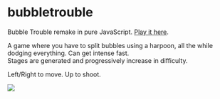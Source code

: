 # bubbletrouble
Bubble Trouble remake in pure JavaScript. [Play it here](https://makurell.github.io/bubbletrouble/).

A game where you have to split bubbles using a harpoon, all the while dodging everything. Can get intense fast.<br>
Stages are generated and progressively increase in difficulty.

Left/Right to move. Up to shoot.

![](https://i.imgur.com/U2TomSC.gif)
